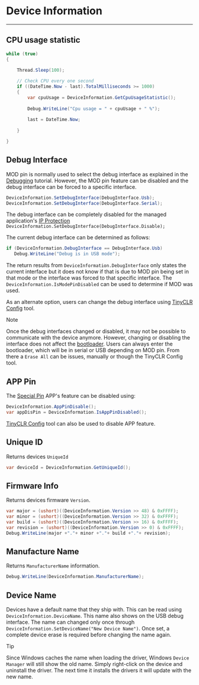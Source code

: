 # Device Information
---

## CPU usage statistic

```cs
while (true)
{                
	
	Thread.Sleep(100);	

	// Check CPU every one second
	if ((DateTime.Now - last).TotalMilliseconds >= 1000)
	{
		var cpuUsage = DeviceInformation.GetCpuUsageStatistic();
		
		Debug.WriteLine("Cpu usage = " + cpuUsage + " %");
		
		last = DateTime.Now;
		
	}

}
```

## Debug Interface

MOD pin is normally used to select the debug interface as explained in the [Debugging](debugging.md) tutorial. However, the MOD pin feature can be disabled and the debug interface can be forced to a specific interface.

```cs
DeviceInformation.SetDebugInterface(DebugInterface.Usb);
DeviceInformation.SetDebugInterface(DebugInterface.Serial);
```
The debug interface can be completely disabled for the managed application's [IP Protection](ip-protection.md) `DeviceInformation.SetDebugInterface(DebugInterface.Disable);`

The current debug interface can be determined as follows:

```cs
if (DeviceInformation.DebugInterface == DebugInterface.Usb)
   Debug.WriteLine("Debug is in USB mode");
```

The return results from `DeviceInformation.DebugInterface` only states the current interface but it does not know if that is due to MOD pin being set in that mode or the interface was forced to that specific interface. The `DeviceInformation.IsModePinDisabled` can be used to determine if MOD was used.

As an alternate option, users can change the debug interface using [TinyCLR Config](/tutorials/tinclr-config.md) tool.

> [!NOTE]
> Once the debug interfaces changed or disabled, it may not be possible to communicate with the device anymore. However, changing or disabling the interface does not affect the [bootloader](/tutorials/bootloader.md). Users can always enter the bootloader, which will be in serial or USB depending on MOD pin. From there a `Erase All` can be issues, manually or though the TinyCLR Config tool.

## APP Pin

The [Special Pin](../special-pins.md) APP's feature can be disabled using:

```cs
DeviceInformation.AppPinDisable();
var appDisPin = DeviceInformation.IsAppPinDisabled();
```

[TinyCLR Config](../tinyclr-config.md) tool can also be used to disable APP feature.

## Unique ID

Returns devices `UniqueId`
```cs
var deviceId = DeviceInformation.GetUniqueId();
```

## Firmware Info

Returns devices firmware `Version`.
```cs
var major = (ushort)((DeviceInformation.Version >> 48) & 0xFFFF);
var minor = (ushort)((DeviceInformation.Version >> 32) & 0xFFFF);
var build = (ushort)((DeviceInformation.Version >> 16) & 0xFFFF);
var revision = (ushort)((DeviceInformation.Version >> 0) & 0xFFFF);
Debug.WriteLine(major +"."+ minor +"."+ build +"."+ revision);
```

## Manufacture Name

Returns `ManufacturerName` information.  
```cs
Debug.WriteLine(DeviceInformation.ManufacturerName);
```

## Device Name

Devices have a default name that they ship with. This can be read using `DeviceInformation.DeviceName`. This name also shows on the USB debug interface. The name can changed only once through `DeviceInformation.SetDeviceName("New Device Name")`. Once set, a complete device erase is required before changing the name again.

> [!TIP]
> Since Windows caches the name when loading the driver, Windows `Device Manager` will still show the old name. Simply right-click on the device and uninstall the driver. The next time it installs the drivers it will update with the new name.
